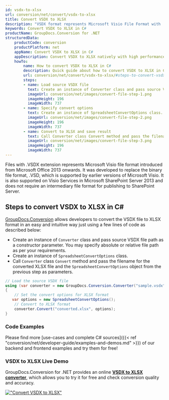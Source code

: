 ```yaml
---
id: vsdx-to-xlsx
url: conversion/net/convert/vsdx-to-xlsx
title: Convert VSDX to XLSX
description: "VSDX format represents Microsoft Visio File Format with .vsdx extension. Learn how to convert VSDX to XLSX file programmatically in C# language using GroupDocs.Conversion for .NET library."
keywords: Convert VSDX to XLSX in C#
productName: GroupDocs.Conversion for .NET
structuredData:
    productCode: conversion
    productPlatform: net
    appName: Convert VSDX to XLSX in C#
    appDescription: Convert VSDX to XLSX natively with high performance using C# language and server side GroupDocs.Conversion for .NET APIs, without the use of any software like Microsoft or Open Office.
    howTo:
        name: How to convert VSDX to XLSX in C# 
        description: Quick guide about how to convert VSDX to XLSX in C# with high performance and accuracy.
        url: conversion/net/convert/vsdx-to-xlsx/#steps-to-convert-vsdx-to-xlsx-in-c
        steps:
        - name: Load source VSDX file 
          text: Create an instance of Converter class and pass source VSDX file path as a constructor parameter. You may specify absolute or relative file path as per your requirements. 
          imageUrl: conversion/net/images/convert-file-step-1.png
          imageHeight: 196
          imageWidth: 737
        - name: Specify convert options 
          text: Create an instance of SpreadsheetConvertOptions class.
          imageUrl: conversion/net/images/convert-file-step-2.png
          imageHeight: 196
          imageWidth: 737
        - name: Convert to XLSX and save result 
          text: Call Converter class Convert method and pass the filename for the converted HTML file and the SpreadsheetConvertOptions object from the previous step as parameters.
          imageUrl: conversion/net/images/convert-file-step-3.png
          imageHeight: 196
          imageWidth: 737
---
```


Files with .VSDX extension represents Microsoft Visio file format introduced from Microsoft Office 2013 onwards. It was developed to replace the binary file format, .VSD, which is supported by earlier versions of Microsoft Visio. It is also supported on Visio Services in Microsoft SharePoint Server 2013 and does not require an intermediary file format for publishing to SharePoint Server.

## Steps to convert VSDX to XLSX in C#

[GroupDocs.Conversion](https://products.groupdocs.com/conversion/net) allows developers to convert the VSDX file to XLSX format in an easy and intuitive way just using a few lines of code as described below:

* Create an instance of `Converter` class and pass source VSDX file path as a constructor parameter. You may specify absolute or relative file path as per your requirements. 
* Create an instance of `SpreadsheetConvertOptions` class.
* Call `Converter` class `Convert` method and pass the filename for the converted XLSX file and the `SpreadsheetConvertOptions` object from the previous step as parameters.

```csharp
// Load the source VSDX file
using (var converter = new GroupDocs.Conversion.Converter("sample.vsdx"))
{
    // Set the convert options for XLSX format
   var options = new SpreadsheetConvertOptions();
    // Convert to XLSX format
    converter.Convert("converted.xlsx", options);
}
```

### Code Examples

Please find more [use-cases and complete C# sources]({{< ref "conversion/net/developer-guide/examples-and-demos.md" >}}) of our backend and frontend examples and try them for free!

### VSDX to XLSX Live Demo

GroupDocs.Conversion for .NET provides an online [**VSDX to XLSX converter**](https://products.groupdocs.app/conversion/vsdx-to-xlsx), which allows you to try it for free and check conversion quality and accuracy.

[!["Convert VSDX to XLSX"](conversion/net/images/convert-to-xlsx/convert-vsdx-to-xlsx.png)](https://products.groupdocs.app/conversion/vsdx-to-xlsx)